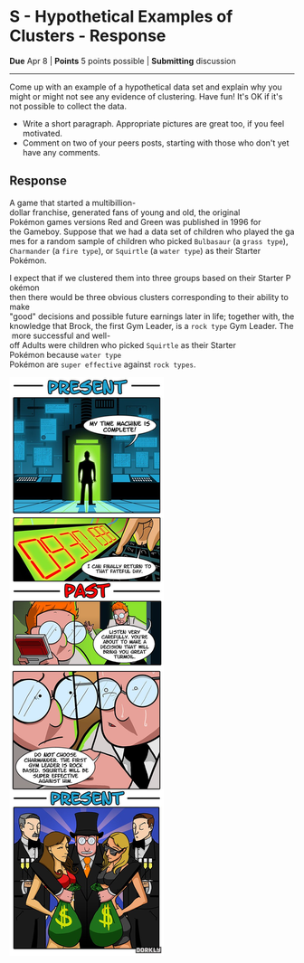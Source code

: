 # S - Hypothetical Examples of Clusters - Response

**Due** Apr 8 | **Points** 5 points possible | **Submitting** discussion

---

Come up with an example of a hypothetical data set and explain why you might or
might not see any evidence of clustering. Have fun! It's OK if it's not possible
to collect the data.

- Write a short paragraph. Appropriate pictures are great too, if you feel motivated.
- Comment on two of your peers posts, starting with those who don't yet have any comments.

## Response

A game that started a multibillion-dollar franchise, generated fans of young and
old, the original Pokémon games versions Red and Green was published in 1996 for
the Gameboy. Suppose that we had a data set of children who played the games for
a random sample of children who picked `Bulbasaur` (a `grass type`),
`Charmander` (a `fire type`), or `Squirtle` (a `water type`) as their Starter Pokémon.

I expect that if we clustered them into three groups based on their Starter Pokémon
then there would be three obvious clusters corresponding to their ability to make
"good" decisions and possible future earnings later in life; together with, the
knowledge that Brock, the first Gym Leader, is a `rock type` Gym Leader. The more
successful and well-off Adults were children who picked `Squirtle` as their
Starter Pokémon because `water type` Pokémon are `super effective` against `rock types`.

![What would YOU do for a time machine?](be_like_water.jpeg)
